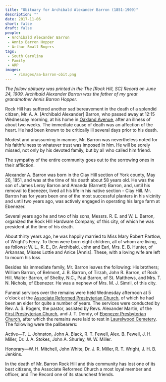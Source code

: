 ```yaml
---
title: "Obituary for Archibald Alexander Barron (1851-1909)"
description: ""
date: 2017-11-06
short: false
draft: false
people:
 - Archibald Alexander Barron
 - Annis Barron Hopper
 - Arthur Small Rogers
tags:
 - South Carolina
 - Family
 - ARP
images:
    - /images/aa-barron-obit.png
---
```


_The follow obituary was printed in the The [Rock Hill, SC] Record on June 24, 1909. Archibald Alexander Barron was the father of my great grandmother Annis Barron Hopper._

Rock Hill has suffered another sad bereavement in the death of a splendid citizen, Mr. A. A. [Archibald Alexander] Barron, who passed away at 12:15 Wednesday morning, at his home in [Oakland Avenue](https://goo.gl/maps/y26intYXWR42), after an illness of about two weeks. The immediate cause of death was an affection of the heart. He had been known to be critically ill several days prior to his death.

Modest and unassuming in manner, Mr. Barron was nevertheless noted for his faithfulness to whatever trust was imposed in him. He will be sorely missed, not only by his devoted family, but by all who called him friend.

The sympathy of the entire community goes out to the sorrowing ones in their affliction.

Alexander A. Barron was born in the Clay Hill section of York county, May 26, 1851, and was at the time of his death about 58 years old. He was the son of James Leroy Barron and Amanda (Barnett) Barron, and, until his removal to Ebenezer, lived all his life in his native section - Clay Hill. Mr. Barron has for years been one of the most successful planters in his vicinity and until two years ago, was actively engaged in operating his large farm at Ebenezer.

Several years ago he and two of his sons, Messrs. R. E. and W. L. Barron, organized the Rock HIll Hardware Company, of this city, of which he was president at the time of his death.

About thirty years ago, he was happily married to Miss Mary Robert Partlow, of Wright's Ferry. To them were born eight children, all of whom are living, as follows: W. L., R. E., Dr. Archibald, John and Earl, Mrs. E. B. Hunter, of Arkansas, Misses Lottie and Anice [Annis].  These, with a loving wife are left to mourn his loss.

Besides his immediate family, Mr. Barron leaves the following: His brothers; William Barron, of Belmont, J. B. Barron, of Tirzah, John R. Barron, of Rock Hill, Walter Barron, of Shelby, N.C., Paul Barron, of St. Matthews, and Mrs. T. N. Nichols, of Ebenezer. He was a nephew of Mrs. M. J. Simril, of this city.

Funeral services over the remains were held Wednesday afternoon at 5 o'clock at the [Associate Reformed Presbyterian Church](http://www.firstarp.org/), of which he had been an elder for quite a number of years. The services were conducted by Rev. A. S. Rogers, the pastor, assisted by Revs. Alexander Martin, of the [First Presbyterian Church](http://www.nationalregister.sc.gov/york/S10817746028/index.htm), and J. T. Dendy, of [Ebenezer Presbyterian Church](http://ebenezerarp.org/), after which the remains were laid to rest in [Laurelwood Cemetery](https://en.wikipedia.org/wiki/Laurelwood_Cemetery). The following were the pallbearers:

Active—T. L. Johnston, John A. Black, R. T. Fewell, Alex. B. Fewell, J. H. Miller, Dr. J. A. Stokes, John A. Shurley, W. W. Miller.

Honorary—W. H. Mitchell, John White, Dr. J. R. Miller, R. T. Wright, J. H. B. Jenkins.

In the death of Mr. Barron Rock Hill and this community has lost one of its best citizens, the Associate Reformed Church a most loyal member and officer, and The Record one of its staunchest friends.
